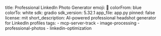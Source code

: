 title: Professional LinkedIn Photo Generator
emoji: 📸
colorFrom: blue
colorTo: white
sdk: gradio
sdk_version: 5.32.1
app_file: app.py
pinned: false
license: mit
short_description: AI-powered professional headshot generator for LinkedIn profiles
tags:
    - mcp-server-track
    - image-processing
    - professional-photos
    - linkedin-optimization